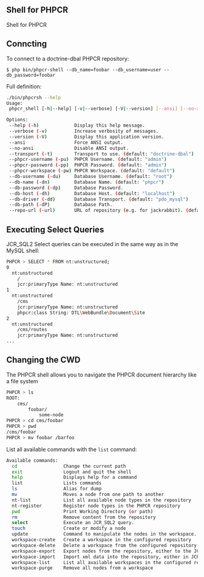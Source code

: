 Shell for PHPCR
---------------

Shell for PHPCR

## Conncting

To connect to a doctrine-dbal PHPCR repository:

    $ php bin/phpcr-shell --db_name=foobar --db_username=user --db_password=foobar

Full definition:

````bash
./bin/phpcrsh --help
Usage:
 phpcr_shell [-h|--help] [-v|--verbose] [-V|--version] [--ansi] [--no-ansi] [-t|--transport="..."] [-pu|--phpcr-username="..."] [-pp|--phpcr-password[="..."]] [-pw|--phpcr-workspace[="..."]] [-du|--db-username="..."] [-dn|--db-name="..."] [-dp|--db-password[="..."]] [-dh|--db-host="..."] [-dd|--db-driver="..."] [-dP|--db-path="..."] [-url|--repo-url="..."]

Options:
 --help (-h)             Display this help message.
 --verbose (-v)          Increase verbosity of messages.
 --version (-V)          Display this application version.
 --ansi                  Force ANSI output.
 --no-ansi               Disable ANSI output.
 --transport (-t)        Transport to use. (default: "doctrine-dbal")
 --phpcr-username (-pu)  PHPCR Username. (default: "admin")
 --phpcr-password (-pp)  PHPCR Password. (default: "admin")
 --phpcr-workspace (-pw) PHPCR Workspace. (default: "default")
 --db-username (-du)     Database Username. (default: "root")
 --db-name (-dn)         Database Name. (default: "phpcr")
 --db-password (-dp)     Database Password.
 --db-host (-dh)         Database Host. (default: "localhost")
 --db-driver (-dd)       Database Transport. (default: "pdo_mysql")
 --db-path (-dP)         Database Path.
 --repo-url (-url)       URL of repository (e.g. for jackrabbit). (default: "http://localhost:8080/server/")
````

## Executing Select Queries

JCR_SQL2 Select queries can be executed in the same way as in the MySQL shell:

````bash
PHPCR > SELECT * FROM nt:unstructured;
0
  nt:unstructured
    /
    jcr:primaryType Name: nt:unstructured
1
  nt:unstructured
    /cms
    jcr:primaryType Name: nt:unstructured
    phpcr:class String: DTL\WebBundle\Document\Site
2
  nt:unstructured
    /cms/routes
    jcr:primaryType Name: nt:unstructured
...
````

## Changing the CWD

The PHPCR shell allows you to navigate the PHPCR document hierarchy like a file system

````bash
PHPCR > ls
ROOT:
    cms/
        foobar/
            some-node
PHPCR > cd cms/foobar
PHPCR > pwd
/cms/foobar
PHPCR > mv foobar /barfoo
````

List all available commands with the `list` command:

````bash
Available commands:
  cd                 Change the current path
  exit               Logout and quit the shell
  help               Displays help for a command
  list               Lists commands
  ls                 Alias for dump
  mv                 Moves a node from one path to another
  nt-list            List all available node types in the repository
  nt-register        Register node types in the PHPCR repository
  pwd                Print Working Directory (or path)
  rm                 Remove content from the repository
  select             Execute an JCR_SQL2 query.
  touch              Create or modify a node
  update             Command to manipulate the nodes in the workspace.
  workspace-create   Create a workspace in the configured repository
  workspace-delete   Delete a workspace from the configured repository
  workspace-export   Export nodes from the repository, either to the JCR system view format or the document view format
  workspace-import   Import xml data into the repository, either in JCR system view format or arbitrary xml
  workspace-list     List all available workspaces in the configured repository
  workspace-purge    Remove all nodes from a workspace
````
